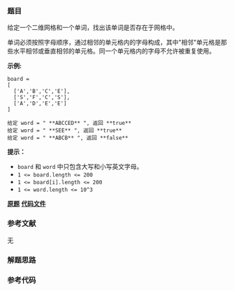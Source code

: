 ### 题目
给定一个二维网格和一个单词，找出该单词是否存在于网格中。

单词必须按照字母顺序，通过相邻的单元格内的字母构成，其中"相邻"单元格是那些水平相邻或垂直相邻的单元格。同一个单元格内的字母不允许被重复使用。



**示例:**

    
    
    board =
    [
      ['A','B','C','E'],
      ['S','F','C','S'],
      ['A','D','E','E']
    ]
    
    给定 word = " **ABCCED** ", 返回 **true**
    给定 word = " **SEE** ", 返回 **true**
    给定 word = " **ABCB** ", 返回 **false**



**提示：**

  * `board` 和 `word` 中只包含大写和小写英文字母。
  * `1 <= board.length <= 200`
  * `1 <= board[i].length <= 200`
  * `1 <= word.length <= 10^3`

 **[原题](https://leetcode-cn.com/problems/word-search/)**    **[代码文件]()**


### 参考文献
无

### 解题思路




### 参考代码

```go


```




